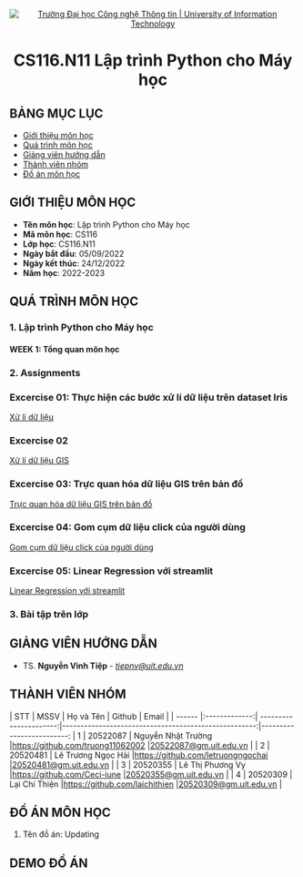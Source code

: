 <p align="center">
  <a href="https://www.uit.edu.vn/" title="Trường Đại học Công nghệ Thông tin" style="border: 5;">
    <img src="https://i.imgur.com/WmMnSRt.png" alt="Trường Đại học Công nghệ Thông tin | University of Information Technology">
  </a>
</p>

<!-- Title -->
<h1 align="center"><b>CS116.N11 Lập trình Python cho Máy học</b></h1>



## BẢNG MỤC LỤC
* [ Giới thiệu môn học](#gioithieumonhoc)
* [Quá trình môn học](#quatrinh)
* [ Giảng viên hướng dẫn](#giangvien)
* [ Thành viên nhóm](#thanhvien)
* [ Đồ án môn học](#doan)
## GIỚI THIỆU MÔN HỌC
<a name="gioithieumonhoc"></a>
* **Tên môn học**: Lập trình Python cho Máy học
* **Mã môn học**: CS116
* **Lớp học**: CS116.N11
* **Ngày bắt đầu**: 05/09/2022
* **Ngày kết thúc**: 24/12/2022
* **Năm học**: 2022-2023
## QUÁ TRÌNH MÔN HỌC
<a name ="quatrinh"></a>
### 1. Lập trình Python cho Máy học

#### WEEK 1: Tổng quan môn học

<a name ="colab"></a>
### 2. Assignments

### Excercise 01: Thực hiện các bước xử lí dữ liệu trên dataset Iris

[Xử lí dữ liệu](https://github.com/truong11062002/CS116.N11/tree/main/Assignments/Ex1)

### Excercise 02
[Xử lí dữ liệu GIS](https://github.com/truong11062002/CS116.N11/tree/main/Assignments/Ex2/20522087_NguyenNhatTruong)

### Excercise 03: Trực quan hóa dữ liệu GIS trên bản đồ

[Trực quan hóa dữ liệu GIS trên bản đồ](https://github.com/truong11062002/CS116.N11/tree/main/Assignments/Ex3)

### Excercise 04: Gom cụm dữ liệu click của người dùng

[Gom cụm dữ liệu click của người dùng](https://github.com/truong11062002/CS116.N11/tree/main/Assignments/Ex4)

### Excercise 05: Linear Regression với streamlit
[Linear Regression với streamlit](https://github.com/truong11062002/CS116.N11/tree/main/Assignments/BTTL_LinearRegression)

<a name ="QT"></a>
### 3. Bài tập trên lớp

## GIẢNG VIÊN HƯỚNG DẪN
<a name="giangvien"></a>
* TS. **Nguyễn Vinh Tiệp** - *tiepnv@uit.edu.vn*

## THÀNH VIÊN NHÓM
<a name="thanhvien"></a>
| STT    | MSSV          | Họ và Tên              | Github                                               | Email                   |
| ------ |:-------------:| ----------------------:|-----------------------------------------------------:|-------------------------:
| 1      | 20522087      | Nguyễn Nhật Trường     |https://github.com/truong11062002                     |20522087@gm.uit.edu.vn   |
| 2      | 20520481      | Lê Trương Ngọc Hải     |https://github.com/letruongngochai                    |20520481@gm.uit.edu.vn   |
| 3      | 20520355      | Lê Thị Phương Vy       |https://github.com/Ceci-june                          |20520355@gm.uit.edu.vn   |
| 4      | 20520309      | Lại Chí Thiện          |https://github.com/laichithien                        |20520309@gm.uit.edu.vn   |
## ĐỒ ÁN MÔN HỌC
<a name="doan"></a>
1. Tên đồ án: Updating
## DEMO ĐỒ ÁN



